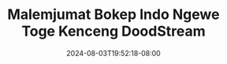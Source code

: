 --- 
title: "Malemjumat  Bokep Indo Ngewe Toge Kenceng  DoodStream"
description: "video bokep Malemjumat  Bokep Indo Ngewe Toge Kenceng  DoodStream terbaru full new"
date: 2024-08-03T19:52:18-08:00
file_code: "8xe26kp8w0z6"
draft: false
cover: "a03d17fw347p75wq.jpg"
tags: ["Malemjumat", "Bokep", "Indo", "Ngewe", "Toge", "Kenceng", "DoodStream", "bokep-indo", "bokep-viral", "bokep-ig"]
length: 482
fld_id: "1398456"
foldername: "ABG vacum cleaner"
categories: ["ABG vacum cleaner"]
views: 193
---
